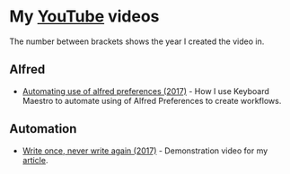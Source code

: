 # My [YouTube](https://www.youtube.com/channel/UCEKqrUfr_FMKIO9XSJS4vDw) videos
The number between brackets shows the year I created the video in.

## Alfred
- [Automating use of alfred preferences (2017)](https://www.youtube.com/watch?v=cAPWl_cvq6I) - How I use Keyboard Maestro to automate using of Alfred Preferences to create workflows.

## Automation
- [Write once, never write again (2017)](https://www.youtube.com/watch?v=NfeKenZHfDQ&t=66s) - Demonstration video for my [article](https://medium.com/@NikitaVoloboev/write-once-never-write-again-c2fa1f6c4e8).
